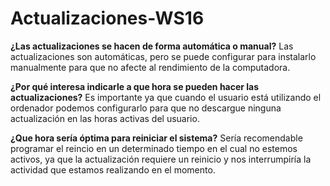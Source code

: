 # Actualizaciones-WS16

**¿Las actualizaciones se hacen de forma automática o manual?**
Las actualizaciones son automáticas, pero se puede configurar para instalarlo manualmente para que no afecte al rendimiento de la computadora.

**¿Por qué interesa indicarle a que hora se pueden hacer las actualizaciones?**
Es importante ya que cuando el usuario está utilizando el ordenador podemos configurarlo para que no descargue ninguna actualización en las horas activas del usuario.

**¿Que hora sería óptima para reiniciar el sistema?**
Sería recomendable programar el reincio en un determinado tiempo en el cual no estemos activos, ya que la actualización requiere un reinicio y nos interrumpiría la actividad que estamos realizando en el momento.
